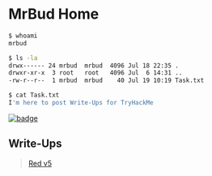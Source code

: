 # MrBud Home
```bash
$ whoami
mrbud

$ ls -la
drwx------ 24 mrbud  mrbud  4096 Jul 18 22:35 .
drwxr-xr-x  3 root   root   4096 Jul  6 14:31 ..
-rw-r--r--  1 mrbud  mrbud    40 Jul 19 10:19 Task.txt

$ cat Task.txt
I'm here to post Write-Ups for TryHackMe
```
[![badge](https://tryhackme-badges.s3.amazonaws.com/MrBud.png)](https://tryhackme.com/p/MrBud "MrBud's TryHackMe Profile")<br>
## Write-Ups
> [Red v5](./tryhackme-write-ups/)
